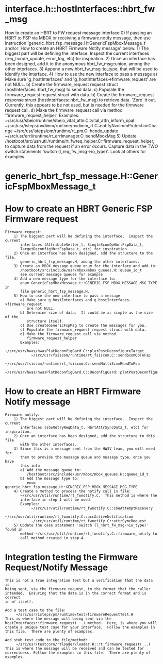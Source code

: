 # interface.h::hostInterfaces::hbrt_fw_msg
How to create an HBRT to FW request message interface
    0) If passing an HBRT to FSP via MBOX or receiving a firmware notify message,
       then use instruction 'generic_hbrt_fsp_message.H::GenericFspMboxMessage_t'
       and/or 'How to create an HBRT Firmware Notify message' below.
    1) The biggest part will be defining the interface.  Inspect the current
       interfaces (req_hcode_update, error_log, etc) for inspiration.
    2) Once an interface has been designed, add it to the anonymous
       hbrt_fw_msg::union, among the other interfaces.
    3) Append a new hbrt_fw_msg::io_type, that will be used to
       identify the interface.
    4) How to use the new interface to pass a message
       a) Make sure 'g_hostInterfaces' and 'g_hostInterfaces->firmware_request'
          are not NULL.
       b) Create the firmware_request request struct (hostInterfaces::hbrt_fw_msg)
          to send data.
       c) Populate the firmware_request request struct with data.
       b) Create the firmware_request response struct (hostInterfaces::hbrt_fw_msg)
          to retrieve data. 'Zero' it out.  Currently, this appears to be not
          used, but is needed for the firmware request call.
       d) Make the firmware_request call via method 'firmware_request_helper'
       Examples:
            ~/src/usr/sbeio/runtime/sbeio_vital_attn.C::vital_attn_inform_opal
            ~/src/usr/isteps/nvdimm/runtime/nvdimm_rt.C::notifyNvdimmProtectionChange
            ~/src/usr/isteps/pm/runtime/rt_pm.C::hcode_update
            ~/src/usr/errl/runtime/rt_errlmanager.C::sendMboxMsg
    5) Update /hostboot/src/usr/util/runtime/rt_fwreq_helper.C::firmware_request_helper,
       to capture data from the request if an error occurs.  Capture data in the
       TWO switch statements 'switch (l_req_fw_msg->io_type)'.  Look at others
       for examples.

# generic_hbrt_fsp_message.H::GenericFspMboxMessage_t
# How to create an HBRT Generic FSP Firmware request
    Firmware request:
        1) The biggest part will be defining the interface.  Inspect the current
           interfaces (AttributeSetter_t, SingleScomOpHbrtFspData_t,
           TargetDeconfigHbrtFspData_t, etc) for inspiration.
        2) Once an interface has been designed, add the structure to the file,
           generic_hbrt_fsp_message.H, among the other interfaces.
        3) Create an MBOX message queue enum for the interface and add to:
           /hostboot/src/include/usr/mbox/mbox_queues.H::queue_id_t
           see current message queues for example
        4) Add a new message type for the interface to:
           enum GenericFspMboxMessage_t::GENERIC_FSP_MBOX_MESSAGE_MSG_TYPE in
           file generic_hbrt_fsp_message.H.
        5) How to use the new interface to pass a message
           a) Make sure g_hostInterfaces and g_hostInterfaces->firmware_request
              are not NULL.
           b) Determine size of data.  It could be as simple as the size of the
              structure itself.
           c) Use createGenericFspMsg to create the messages for you.
           c) Populate the firmware_request request struct with data.
           d) Make the firmware_request call via method
              firmware_request_helper
           Examples:
                ~/src/usr/hwas/hwasPlatDeconfigGard.C::platPostDeconfigureTarget
                ~/src/usr/fsiscom/runtime/rt_fsiscom.C::sendScomOpToFsp
                ~/src/usr/fsiscom/runtime/rt_fsiscom.C::sendMultiScomReadToFsp
                ~/src/usr/hwas/hwasPlatDeconfigGard.C::DeconfigGard::platPostDeconfigureTarget

# How to create an HBRT Firmware Notify message
    Firmware notify:
        1) The biggest part will be defining the interface.  Inspect the current
           interfaces (sbeRetryReqData_t, HbrtAttrSyncData_t, etc) for inspiration.
        2) Once an interface has been designed, add the structure to this file
           with the other interfaces.
        3) Since this is a message sent from the HWSV team, you will need for
           them to provide the message queue and message type, once you have
           this info
           a) Add the message queue to:
              /hostboot/src/include/usr/mbox/mbox_queues.H::queue_id_t
           b) Add the message type to:
              enum generic_hbrt_fsp_message.H::GENERIC_FSP_MBOX_MESSAGE_MSG_TYPE
        4) Create a method to process the notify call in file:
           ~/src/usr/util/runtime/rt_fwnotify.C.  This method is where the
           interface in step 1 will be used.
           Examples:
                ~/src/usr/util/runtime/rt_fwnotify.C::sbeAttemptRecovery
                ~/src/usr/util/runtime/rt_fwnotify.C::occActiveNotification
                ~/src/usr/util/runtime/rt_fwnotify.C::attrSyncRequest
        5) Update the case statement 'switch (l_hbrt_fw_msg->io_type)' found in
           method ~/src/usr/util/runtime/rt_fwnotify.C::firmware_notify to
           call method created in step 4.

# Integration testing the Firmware Request/Notify Message
    This is not a true integration test but a verification that the data is
    being sent, via the firmware request, in the format that the caller
    intended.  Ensuring that the data is in the correct format and is correct
    in of itself.

    Add a test case to the file:
         ~/src/usr/isteps/pm/runtime/test/firmwareRequestTest.H
    This is where the message will being sent via the
    hostInterfaces::firmware_request(...) method.  Here, is where you will
    create a unique test case for your interface.  Follow the examples in
    this file.  There are plenty of examples.

    Add stub test code to the file/method:
         ~/src/usr/testcore/rtloader/loader.H::rt_firmware_request(...)
    This is where the message will be received and can be tested for
    correctness. Follow the examples in this file.  There are plenty of
    examples.





